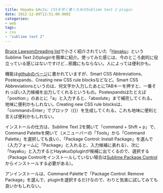 ```yaml
---
title: Hayaku &#x3a; CSSを早く書くためのSublime text 2 plugin
date: 2012-12-09T12:51:00.000Z
categories:
- web
tags:
- css
- "sublime text 2"
---
```

[Bruce Lawsonのreading list](http://www.brucelawson.co.uk/2012/reading-list-33/)で小さく紹介されていた「[Hayaku](https://github.com/hayaku/hayaku)」というSublime Text 2のpluginを簡単に紹介。使ってみた感じは、今のところ劇的に役立っている感じはないですけど...邪魔にもならない。人によっては便利かも。

<!-- more -->

機能は[githubのページ](https://github.com/hayaku/hayaku#features)に書かれていますが、Smart CSS Abbreviations、Postexpands、Creating new CSS rule blocksなどなど。Smart CSS Abbreviationsというのは、何文字か入力したあとにTABキーを押すと、一番それっぽい入力候補を出力してくれるというもの。Postexpandsはたとえば「position:」のあとに「a」と入力すると、「absolute」まで補完してくれる。地味に便利かもしれない。Creating new CSS rule blocksは、「command+Enter」でブロック（{}）を生成してくれる。これも地味に便利と言えば便利かもしれない。

インストールの仕方は、Sublime Text 2を開いて「command + Shift + p」で、Command Paletteを開いて（メニューバーの「Tools」から「Command Palette」を選択しても良い）、「Package Control: Install Package」を選んで（入力フォームに「Package」と入れると、入力候補に表れる）、次に「hayaku」と入力するとHayakuのpluginが候補に出てくるので、選択する（Package Controlをインストールしていない場合は[Sublime Package Control](http://wbond.net/sublime_packages/package_control)からインストールする必要がある）。

アンインストールは、Command Paletteで「Package Control: Remove Package」を選んで、pluginを選択するだけなので、わりと気楽に試してみても良いかもしれない。

